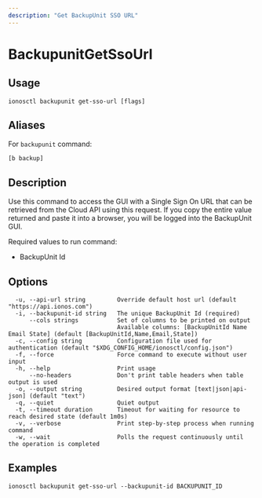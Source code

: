 ```yaml
---
description: "Get BackupUnit SSO URL"
---
```


# BackupunitGetSsoUrl

## Usage

```text
ionosctl backupunit get-sso-url [flags]
```

## Aliases

For `backupunit` command:

```text
[b backup]
```

## Description

Use this command to access the GUI with a Single Sign On URL that can be retrieved from the Cloud API using this request. If you copy the entire value returned and paste it into a browser, you will be logged into the BackupUnit GUI.

Required values to run command:

* BackupUnit Id

## Options

```text
  -u, --api-url string         Override default host url (default "https://api.ionos.com")
  -i, --backupunit-id string   The unique BackupUnit Id (required)
      --cols strings           Set of columns to be printed on output 
                               Available columns: [BackupUnitId Name Email State] (default [BackupUnitId,Name,Email,State])
  -c, --config string          Configuration file used for authentication (default "$XDG_CONFIG_HOME/ionosctl/config.json")
  -f, --force                  Force command to execute without user input
  -h, --help                   Print usage
      --no-headers             Don't print table headers when table output is used
  -o, --output string          Desired output format [text|json|api-json] (default "text")
  -q, --quiet                  Quiet output
  -t, --timeout duration       Timeout for waiting for resource to reach desired state (default 1m0s)
  -v, --verbose                Print step-by-step process when running command
  -w, --wait                   Polls the request continuously until the operation is completed
```

## Examples

```text
ionosctl backupunit get-sso-url --backupunit-id BACKUPUNIT_ID
```

